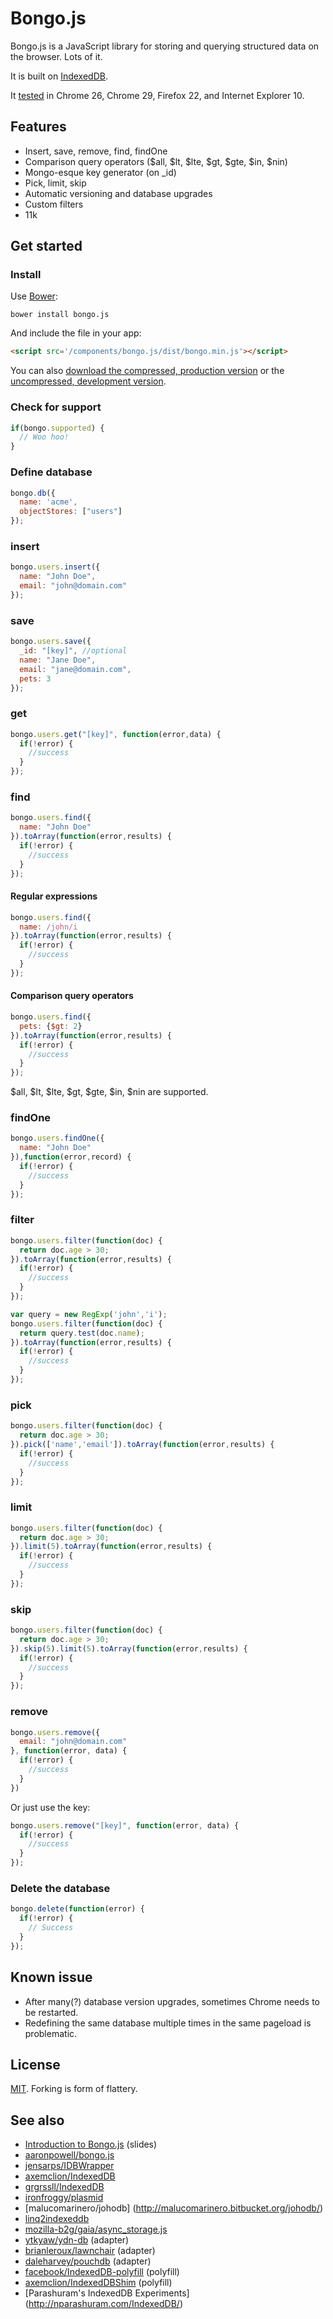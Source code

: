 # Bongo.js

Bongo.js is a JavaScript library for storing and querying structured data on the browser. Lots of it.

It is built on [IndexedDB](http://en.wikipedia.org/wiki/Indexed_Database_API).

It [tested](http://aaronshaf.github.io/bongo.js/) in Chrome 26, Chrome 29, Firefox 22, and Internet Explorer 10.

## Features

* Insert, save, remove, find, findOne
* Comparison query operators ($all, $lt, $lte, $gt, $gte, $in, $nin)
* Mongo-esque key generator (on _id)
* Pick, limit, skip
* Automatic versioning and database upgrades
* Custom filters
* 11k

## Get started

### Install

Use [Bower](https://github.com/bower/bower):
```
bower install bongo.js
```
And include the file in your app:

```html
<script src='/components/bongo.js/dist/bongo.min.js'></script>
```

You can also [download the compressed, production version](https://raw.github.com/aaronshaf/bongo.js/master/dist/bongo.min.js) or the [uncompressed, development version](https://raw.github.com/aaronshaf/bongo.js/master/src/js/bongo.es5.js).

### Check for support

```javascript
if(bongo.supported) {
  // Woo hoo!
}
```

### Define database

```javascript
bongo.db({
  name: 'acme',
  objectStores: ["users"]
});
```

### insert

```javascript
bongo.users.insert({
  name: "John Doe",
  email: "john@domain.com"
});
```

### save

```javascript
bongo.users.save({
  _id: "[key]", //optional
  name: "Jane Doe",
  email: "jane@domain.com",
  pets: 3
});
```

### get

```javascript
bongo.users.get("[key]", function(error,data) {
  if(!error) {
    //success
  }
});
```

### find

```javascript
bongo.users.find({
  name: "John Doe"
}).toArray(function(error,results) {
  if(!error) {
    //success
  }
});
```

#### Regular expressions

```javascript
bongo.users.find({
  name: /john/i
}).toArray(function(error,results) {
  if(!error) {
    //success
  }
});
```

#### Comparison query operators

```javascript
bongo.users.find({
  pets: {$gt: 2}
}).toArray(function(error,results) {
  if(!error) {
    //success
  }
});
```

$all, $lt, $lte, $gt, $gte, $in, $nin are supported.

### findOne

```javascript
bongo.users.findOne({
  name: "John Doe"
}),function(error,record) {
  if(!error) {
    //success
  }
});
```

### filter

```javascript
bongo.users.filter(function(doc) {
  return doc.age > 30;
}).toArray(function(error,results) {
  if(!error) {
    //success
  }
});
```

```javascript
var query = new RegExp('john','i');
bongo.users.filter(function(doc) {
  return query.test(doc.name);
}).toArray(function(error,results) {
  if(!error) {
    //success
  }
});
```

### pick
```javascript
bongo.users.filter(function(doc) {
  return doc.age > 30;
}).pick(['name','email']).toArray(function(error,results) {
  if(!error) {
    //success
  }
});
```

### limit
```javascript
bongo.users.filter(function(doc) {
  return doc.age > 30;
}).limit(5).toArray(function(error,results) {
  if(!error) {
    //success
  }
});
```

### skip
```javascript
bongo.users.filter(function(doc) {
  return doc.age > 30;
}).skip(5).limit(5).toArray(function(error,results) {
  if(!error) {
    //success
  }
});
```

### remove

```javascript
bongo.users.remove({
  email: "john@domain.com"
}, function(error, data) {
  if(!error) {
    //success
  }
})
```

Or just use the key:

```javascript
bongo.users.remove("[key]", function(error, data) {
  if(!error) {
    //success
  }
});
```

### Delete the database

```javascript
bongo.delete(function(error) {
  if(!error) {
    // Success
  }
});
```

## Known issue

* After many(?) database version upgrades, sometimes Chrome needs to be restarted.
* Redefining the same database multiple times in the same pageload is problematic.

## License

[MIT](http://en.wikipedia.org/wiki/MIT_License). Forking is form of flattery.

## See also

* [Introduction to Bongo.js](http://slid.es/aaronshaf/bongojs/fullscreen) (slides)
* [aaronpowell/bongo.js](https://github.com/aaronpowell/bongo.js)
* [jensarps/IDBWrapper](https://github.com/jensarps/IDBWrapper)
* [axemclion/IndexedDB](https://github.com/axemclion/IndexedDB)
* [grgrssll/IndexedDB](https://github.com/grgrssll/IndexedDB)
* [ironfroggy/plasmid](https://github.com/ironfroggy/plasmid)
* [malucomarinero/johodb] (http://malucomarinero.bitbucket.org/johodb/)
* [linq2indexeddb](http://linq2indexedbongo.codeplex.com/)
* [mozilla-b2g/gaia/async_storage.js](https://github.com/mozilla-b2g/gaia/blob/master/shared/js/async_storage.js)
* [ytkyaw/ydn-db](https://github.com/yathit/ydn-db/blob/master/js/ydn/db/conn/indexed_bongo.js) (adapter)
* [brianleroux/lawnchair](https://github.com/brianleroux/lawnchair/blob/master/src/adapters/indexed-bongo.js) (adapter)
* [daleharvey/pouchdb](https://github.com/daleharvey/pouchdb/blob/master/src/adapters/pouch.ibongo.js) (adapter)
* [facebook/IndexedDB-polyfill](https://github.com/facebook/IndexedDB-polyfill) (polyfill)
* [axemclion/IndexedDBShim](https://github.com/axemclion/IndexedDBShim) (polyfill)
* [Parashuram's IndexedDB Experiments] (http://nparashuram.com/IndexedDB/)